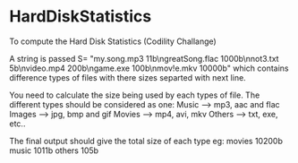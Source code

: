 # HardDiskStatistics
To compute the Hard Disk Statistics (Codility Challange)

A string is passed S= "my.song.mp3 11b\ngreatSong.flac 1000b\nnot3.txt 5b\nvideo.mp4 200b\ngame.exe 100b\nmov!e.mkv 10000b"
which contains difference types of files with there sizes separted with next line.

You need to calculate the size being used by each types of file. The different types should be considered as one:
Music --> mp3, aac and flac
Images --> jpg, bmp and gif
Movies --> mp4, avi, mkv
Others --> txt, exe, etc..

The final output should give the total size of each type eg:
movies 10200b
music 1011b
others 105b
